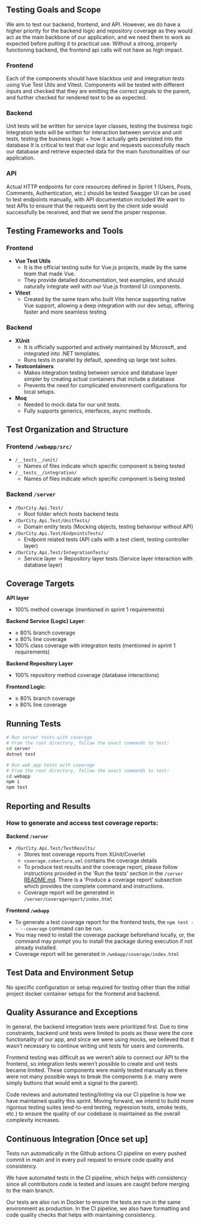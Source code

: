 ## Testing Goals and Scope  
We aim to test our backend, frontend, and API. However, we do have a higher priority for the backend logic and repository coverage as they would act as the main backbone of our application, and we need them to work as expected before putting it to practical use. Without a strong, properly functioning backend, the frontend api calls will not have as high impact. 

### Frontend
Each of the components should have blackbox unit and integration tests using Vue Test Utils and Vitest. Components will be tested with different inputs and checked that they are emitting the correct signals to the parent, and further checked for rendered text to be as expected.

### Backend
Unit tests will be written for service layer classes, testing the business logic
Integration tests will be written for interaction between service and unit tests, testing the business logic + how it actually gets persisted into the database
It is critical to test that our logic and requests successfully reach our database and retrieve expected data for the main functionalities of our application. 

### API
Actual HTTP endpoints for core resources defined in Sprint 1 (Users, Posts, Comments, Authentication, etc.) should be tested
Swagger UI can be used to test endpoints manually, with API documentation included
We want to test APIs to ensure that the requests sent by the client side would successfully be received, and that we send the proper response. 

## Testing Frameworks and Tools
### Frontend
- **Vue Test Utils**
    - It is the official testing suite for Vue.js projects, made by the same team that made Vue. 
    - They provide detailed documentation, test examples, and should naturally integrate well with our Vue.js frontend UI components. 
- **Vitest**
    - Created by the same team who built Vite hence supporting native Vue support, allowing a deep integration with our dev setup, offering faster and more seamless testing.

### Backend
- **XUnit**
    - It is officially supported and actively maintained by Microsoft, and integrated into .NET templates.
    - Runs tests in parallel by default, speeding up large test suites. 
- **Testcontainers**
    - Makes integration testing between service and database layer simpler by creating actual containers that include a database
    - Prevents the need for complicated environment configurations for local setups. 
- **Moq**
    - Needed to mock data for our unit tests.
    - Fully supports generics, interfaces, async methods. 

## Test Organization and Structure  
### Frontend `/webapp/src/`
- `/__tests__/unit/`
    - Names of files indicate which specific component is being tested
- `/__tests__/integration/`
    - Names of files indicate which specific component is being tested

### Backend `/server`
- `/OurCity.Api.Test/`
    - Root folder which hosts backend tests
- `/OurCity.Api.Test/UnitTests/`
    - Domain entity tests (Mocking objects, testing behaviour without API)
- `/OurCity.Api.Test/EndpointsTests/`
    - Endpoint related tests (API calls with a test client, testing controller layer)
- `/OurCity.Api.Test/IntegrationTests/`
    - Service layer -> Repository layer tests (Service layer interaction with database layer)

## Coverage Targets  
**API layer**
- 100% method coverage (mentioned in sprint 1 requirements)

**Backend Service (Logic) Layer**: 
- $\ge$ 80% branch coverage 
- $\ge$ 80% line coverage
- 100% class coverage with integration tests  (mentioned in sprint 1 requirements)

**Backend Repository Layer**
- 100% repository method coverage (database interactions)

**Frontend Logic**: 
- $\ge$ 80% branch coverage
- $\ge$ 80% line coverage

## Running Tests  
```bash
# Run server tests with coverage
# From the root directory, follow the exact commands to test: 
cd server
dotnet test

# Run web app tests with coverage
# From the root directory, follow the exact commands to test: 
cd webapp
npm i
npm test
```
## Reporting and Results

### How to generate and access test coverage reports:

**Backend `/server`**
- `/OurCity.Api.Test/TestResults/`
    - Stores test coverage reports from XUnit/Coverlet
    - `coverage.cobertura.xml` contains the coverage details
    - To produce test results and the coverage report, please follow instructions provided in the 'Run the tests' section in the `/server` [README.md](/server/README.md). There is a 'Produce a coverage report' subsection which provides the complete command and instructions.
    - Coverage report will be generated in `/server/coveragereport/index.html`

**Frontend `/webapp`**
- To generate a test coverage report for the frontend tests, the `npm test -- --coverage` command can be run.
- You may need to install the coverage package beforehand locally, or, the command may prompt you to install the package during execution if not already installed.
- Coverage report will be generated in `/webapp/coverage/index.html`

## Test Data and Environment Setup  
No specific configuration or setup required for testing other than the initial project docker container setups for the frontend and backend. 

## Quality Assurance and Exceptions  
In general, the backend integration tests were prioritized first. Due to time constraints, backend unit tests were limited to posts as these were the core functionality of our app, and since we were using mocks, we believed that it wasn’t necessary to continue writing unit tests for users and comments.

Frontend testing was difficult as we weren’t able to connect our API to the frontend, so integration tests weren’t possible to create and unit tests became limited. These components were mainly tested manually as there were not many possible ways to break the components (i.e. many were simply buttons that would emit a signal to the parent).

Code reviews and automated testing/linting via our CI pipeline is how we have maintained quality this sprint. Moving forward, we intend to build more rigorous testing suites (end-to-end testing, regression tests, smoke tests, etc.) to ensure the quality of our codebase is maintained as the overall complexity increases.

## Continuous Integration [Once set up]
Tests run automatically in the Github actions CI pipeline on every pushed commit in main and in every pull request to ensure code quality and consistency.

We have automated tests in the CI pipeline, which helps with consistency since all contributors code is tested and issues are caught before merging to the main branch.

Our tests are also run in Docker to ensure the tests are run in the same environment as production. In the CI pipeline, we also have formatting and code quality checks that helps with maintaining consistency.
